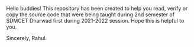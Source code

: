 Hello buddies!
This repository has been created to help you read, verify or copy the source code that were being taught during 2nd semester of SDMCET Dharwad first during 2021-2022 session.
Hope this is helpful to you.

Sincerely,
Rahul.
